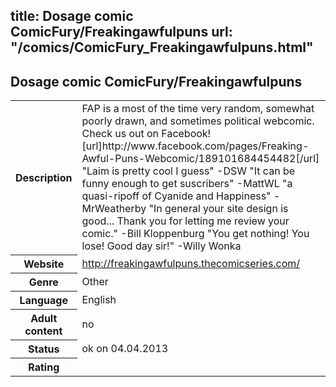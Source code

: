 title: Dosage comic ComicFury/Freakingawfulpuns
url: "/comics/ComicFury_Freakingawfulpuns.html"
---
Dosage comic ComicFury/Freakingawfulpuns
-----------------------------------------

<table class="comicinfo">
<tr>
<th>Description</th><td>FAP is a most of the time very random, somewhat poorly drawn, and sometimes political webcomic. Check us out on Facebook! [url]http://www.facebook.com/pages/Freaking-Awful-Puns-Webcomic/189101684454482[/url] &quot;Laim is pretty cool I guess&quot; -DSW &quot;It can be funny enough to get suscribers&quot; -MattWL &quot;a quasi-ripoff of Cyanide and Happiness&quot; -MrWeatherby &quot;In general your site design is good... Thank you for letting me review your comic.&quot; -Bill Kloppenburg &quot;You get nothing! You lose! Good day sir!&quot; -Willy Wonka</td>
</tr>
<tr>
<th>Website</th><td><a href="http://freakingawfulpuns.thecomicseries.com/">http://freakingawfulpuns.thecomicseries.com/</a></td>
</tr>
<tr>
<th>Genre</th><td>Other</td>
</tr>
<tr>
<th>Language</th><td>English</td>
</tr>
<tr>
<th>Adult content</th><td>no</td>
</tr>
<tr>
<th>Status</th><td>ok on 04.04.2013</td>
</tr>
<tr>
<th>Rating</th><td><div class="g-plusone" data-size="standard" data-annotation="bubble"
 data-href="http://freakingawfulpuns.thecomicseries.com/"></div></td>
</tr>
</table>
<script type="text/javascript">
  (function() {
    var po = document.createElement('script'); po.type = 'text/javascript'; po.async = true;
    po.src = 'https://apis.google.com/js/plusone.js';
    var s = document.getElementsByTagName('script')[0]; s.parentNode.insertBefore(po, s);
  })();
</script>
